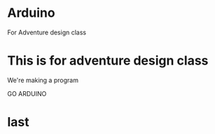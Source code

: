 # Arduino
For Adventure design class

# This is for adventure design class
We're making a program

GO ARDUINO


# last
